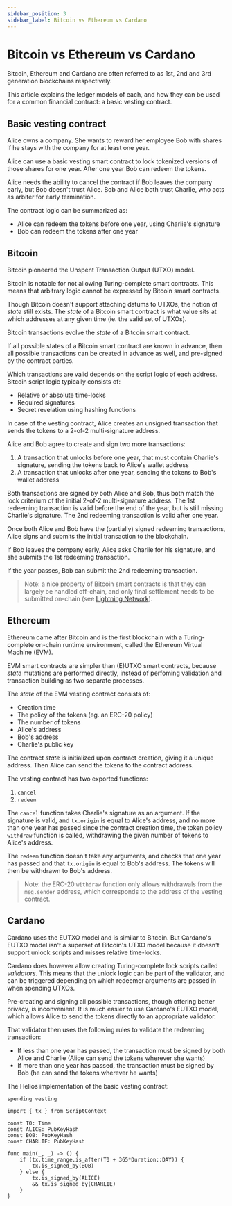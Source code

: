 ```yaml
---
sidebar_position: 3
sidebar_label: Bitcoin vs Ethereum vs Cardano
---
```


# Bitcoin vs Ethereum vs Cardano

Bitcoin, Ethereum and Cardano are often referred to as 1st, 2nd and 3rd generation blockchains respectively.

This article explains the ledger models of each, and how they can be used for a common financial contract: a basic vesting contract.

## Basic vesting contract

Alice owns a company. She wants to reward her employee Bob with shares if he stays with the company for at least one year.

Alice can use a basic vesting smart contract to lock tokenized versions of those shares for one year. After one year Bob can redeem the tokens.

Alice needs the ability to cancel the contract if Bob leaves the company early, but Bob doesn't trust Alice. Bob and Alice both trust Charlie, who acts as arbiter for early termination.

The contract logic can be summarized as:

   - Alice can redeem the tokens before one year, using Charlie's signature
   - Bob can redeem the tokens after one year

## Bitcoin

Bitcoin pioneered the Unspent Transaction Output (UTXO) model.

Bitcoin is notable for not allowing Turing-complete smart contracts. This means that arbitrary logic cannot be expressed by Bitcoin smart contracts.

Though Bitcoin doesn't support attaching datums to UTXOs, the notion of *state* still exists. The *state* of a Bitcoin smart contract is what value sits at which addresses at any given time (ie. the valid set of UTXOs).

Bitcoin transactions evolve the *state* of a Bitcoin smart contract.

If all possible states of a Bitcoin smart contract are known in advance, then all possible transactions can be created in advance as well, and pre-signed by the contract parties.

Which transactions are valid depends on the script logic of each address. Bitcoin script logic typically consists of:

   - Relative or absolute time-locks
   - Required signatures
   - Secret revelation using hashing functions

In case of the vesting contract, Alice creates an unsigned transaction that sends the tokens to a 2-of-2 multi-signature address.

Alice and Bob agree to create and sign two more transactions:

   1. A transaction that unlocks before one year, that must contain Charlie's signature, sending the tokens back to Alice's wallet address
   2. A transaction that unlocks after one year, sending the tokens to Bob's wallet address

Both transactions are signed by both Alice and Bob, thus both match the lock criterium of the initial 2-of-2 multi-signature address. The 1st redeeming transaction is valid before the end of the year, but is still missing Charlie's signature. The 2nd redeeming transaction is valid after one year. 

Once both Alice and Bob have the (partially) signed redeeming transactions, Alice signs and submits the initial transaction to the blockchain.

If Bob leaves the company early, Alice asks Charlie for his signature, and she submits the 1st redeeming transaction.

If the year passes, Bob can submit the 2nd redeeming transaction.

> Note: a nice property of Bitcoin smart contracts is that they can largely be handled off-chain, and only final settlement needs to be submitted on-chain (see [Lightning Network](https://en.wikipedia.org/wiki/Lightning_Network)).

## Ethereum

Ethereum came after Bitcoin and is the first blockchain with a Turing-complete on-chain runtime environment, called the Ethereum Virtual Machine (EVM).

EVM smart contracts are simpler than (E)UTXO smart contracts, because *state* mutations are performed directly, instead of perfoming validation and transaction building as two separate processes.

The *state* of the EVM vesting contract consists of:

   - Creation time
   - The policy of the tokens (eg. an ERC-20 policy)
   - The number of tokens
   - Alice's address
   - Bob's address
   - Charlie's public key

The contract *state* is initialized upon contract creation, giving it a unique address. Then Alice can send the tokens to the contract address.

The vesting contract has two exported functions: 
  
   1. `cancel`
   2. `redeem`

The `cancel` function takes Charlie's signature as an argument. If the signature is valid, and `tx.origin` is equal to Alice's address, and no more than one year has passed since the contract creation time, the token policy `withdraw` function is called, withdrawing the given number of tokens to Alice's address.

The `redeem` function doesn't take any arguments, and checks that one year has passed and that `tx.origin` is equal to Bob's address. The tokens will then be withdrawn to Bob's address.

> Note: the ERC-20 `withdraw` function only allows withdrawals from the `msg.sender` address, which corresponds to the address of the vesting contract.

## Cardano

Cardano uses  the EUTXO model and is similar to Bitcoin. But Cardano's EUTXO model isn't a superset of Bitcoin's UTXO model because it doesn't support unlock scripts and misses relative time-locks.

Cardano does however allow creating Turing-complete lock scripts called *validators*. This means that the unlock logic can be part of the validator, and can be triggered depending on which redeemer arguments are passed in when spending UTXOs.

Pre-creating and signing all possible transactions, though offering better privacy, is inconvenient. It is much easier to use Cardano's EUTXO model, which allows Alice to send the tokens directly to an appropriate validator.

That validator then uses the following rules to validate the redeeming transaction:

   - If less than one year has passed, the transaction must be signed by both Alice and Charlie (Alice can send the tokens wherever she wants)
   - If more than one year has passed, the transaction must be signed by Bob (he can send the tokens wherever he wants)

The Helios implementation of the basic vesting contract:

```helios
spending vesting

import { tx } from ScriptContext

const T0: Time
const ALICE: PubKeyHash
const BOB: PubKeyHash
const CHARLIE: PubKeyHash

func main(_, _) -> () {
    if (tx.time_range.is_after(T0 + 365*Duration::DAY)) {
        tx.is_signed_by(BOB)
    } else {
        tx.is_signed_by(ALICE)
        && tx.is_signed_by(CHARLIE)
    }
}
```


